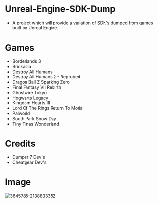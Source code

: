 # Unreal-Engine-SDK-Dump
- A project which will provide a variation of SDK's dumped from games built on Unreal Engine. 

# Games

- Borderlands 3
- Brickadia
- Destroy All Humans
- Destroy All Humans 2 - Reprobed
- Dragon Ball Z Sparking Zero
- Final Fantasy VII Rebirth
- Ghostwire Tokyo
- Hogwarts Legacy
- Kingdom Hearts III
- Lord Of The Rings Return To Moria
- Palworld
- South Park Snow Day
- Tiny Tinas Wonderland

# Credits
- Dumper 7 Dev's
- Cheatgear Dev's


# Image
![3645785-2138833352](https://github.com/user-attachments/assets/9efcab84-b4f6-4022-a92c-160e00d28cb3)
